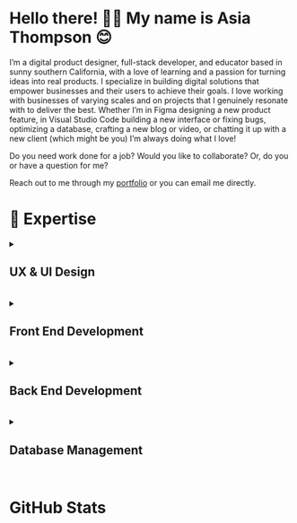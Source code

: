 <h1> Hello there! 👋🏼 My name is Asia Thompson 😊 </h1>

<p>
  I’m a digital product designer, full-stack developer, and educator based in sunny southern California, with a love of learning and a passion for turning ideas into real products.  I specialize in building digital solutions that empower businesses and their users to achieve their goals. I love working with businesses of varying scales and on projects that I genuinely resonate with to deliver the best. Whether I’m in Figma designing a new product feature, in Visual Studio Code building a new interface or fixing bugs, optimizing a database, crafting a new blog or video, or chatting it up with a new client (which might be you) I’m always doing what I love!

  Do you need work done for a job? Would you like to collaborate? Or, do you or have a question for me? 
  
  Reach out to me through my [portfolio](https://asiathompson.dev/) or you can email me directly. 
</p>


# 🧰 Expertise
<details>
  <summary><h2>UX & UI Design</h2></summary>
    <img align="left" alt="Figma" style="padding-right:16px;" src="https://img.shields.io/badge/Figma-1E1E1E?style=for-the-badge&logo=figma&logoColor=%23#F24E1E&labelColor=1E1E1E" />
    <img align="left" alt="Blender" style="padding-right:16px;" src="https://img.shields.io/badge/Blender-1E1E1E?style=for-the-badge&logo=blender&logoColor=%23E87D0D&labelColor=1E1E1E" />
    <img align="left" alt="Adobe Photoshop" style="padding-right:16px;" src="https://img.shields.io/badge/Adobe_Photoshop-1E1E1E?style=for-the-badge&logo=adobephotoshop&logoColor=%2331A8FF&labelColor=1E1E1E" />
    <img align="left" alt="Adobe Illustrator" style="padding-right:16px;" src="https://img.shields.io/badge/Adobe_Illustrator-1E1E1E?style=for-the-badge&logo=adobeillustrator&logoColor=%23FF9A00&labelColor=1E1E1E" />
    <img align="left" alt="Adobe After Effects" style="padding-right:16px;" src="https://img.shields.io/badge/Adobe_After_Effects-1E1E1E?style=for-the-badge&logo=adobeaftereffects&logoColor=%239999FF&labelColor=1E1E1E" />
</details>
<br />

<details>
  <summary><h2>Front End Development</h2></summary>
    <img align="left" alt="HTML5" style="padding-right:16px;" src="https://img.shields.io/badge/HTML5-1E1E1E?style=for-the-badge&logo=html5&logoColor=%23E34F26&labelColor=1E1E1E" />
    <img align="left" alt="CSS3" style="padding-right:16px;" src="https://img.shields.io/badge/CSS3-1E1E1E?style=for-the-badge&logo=css3&logoColor=%231572B6&labelColor=F9F8F8" />
    <img align="left" alt="Sass" style="padding-right:16px;" src="https://img.shields.io/badge/Sass-1E1E1E?style=for-the-badge&logo=sass&logoColor=%23CC6699&labelColor=1E1E1E" />
    <img align="left" alt="TailwindCSS" style="padding-right:16px;" src="https://img.shields.io/badge/TailwindCSS-1E1E1E?style=for-the-badge&logo=tailwindcss&logoColor=%2306B6D4&labelColor=1E1E1E" />
    <img align="left" alt="JavaScript" style="padding-right:16px;" src="https://img.shields.io/badge/JavaScript-1E1E1E?style=for-the-badge&logo=javascript&logoColor=%23F7DF1E&labelColor=1E1E1E" />
    <img align="left" alt="TypeScript" style="padding-right:16px;" src="https://img.shields.io/badge/TypeScript-1E1E1E?style=for-the-badge&logo=typescript&logoColor=%233178C6&labelColor=F9F8F8" />
    <img align="left" alt="React" style="padding-right:16px;" src="https://img.shields.io/badge/React_%26_React_Native-1E1E1E?style=for-the-badge&logo=react&logoColor=%2361DAFB&labelColor=1E1E1E" />
    <img align="left" alt="Angular" style="padding-right:16px;" src="https://img.shields.io/badge/Angular-1E1E1E?style=for-the-badge&logo=angular&logoColor=%230F0F11&labelColor=F9F8F8" />
    <img align="left" alt="WordPress" style="padding-right:16px;" src="https://img.shields.io/badge/WordPress-1E1E1E?style=for-the-badge&logo=wordpress&logoColor=%2321759B&labelColor=F9F8F8" />
    <img align="left" alt="Shopify" style="padding-right:16px;" src="https://img.shields.io/badge/Shopify-1E1E1E?style=for-the-badge&logo=shopify&logoColor=%237AB55C&labelColor=1E1E1E" />
</details>
<br />

<details>
  <summary><h2>Back End Development</h2></summary>
    <img align="left" alt="HTML5" style="padding-right:16px;" src="https://img.shields.io/badge/HTML5-1E1E1E?style=for-the-badge&logo=html5&logoColor=%23E34F26&labelColor=1E1E1E" />
    <img align="left" alt="CSS3" style="padding-right:16px;" src="https://img.shields.io/badge/CSS3-1E1E1E?style=for-the-badge&logo=css3&logoColor=%231572B6&labelColor=F9F8F8" />
    <img align="left" alt="Sass" style="padding-right:16px;" src="https://img.shields.io/badge/Sass-1E1E1E?style=for-the-badge&logo=sass&logoColor=%23CC6699&labelColor=1E1E1E" />
    <img align="left" alt="TailwindCSS" style="padding-right:16px;" src="https://img.shields.io/badge/TailwindCSS-1E1E1E?style=for-the-badge&logo=tailwindcss&logoColor=%2306B6D4&labelColor=1E1E1E" />
    <img align="left" alt="JavaScript" style="padding-right:16px;" src="https://img.shields.io/badge/JavaScript-1E1E1E?style=for-the-badge&logo=javascript&logoColor=%23F7DF1E&labelColor=1E1E1E" />
    <img align="left" alt="TypeScript" style="padding-right:16px;" src="https://img.shields.io/badge/TypeScript-1E1E1E?style=for-the-badge&logo=typescript&logoColor=%233178C6&labelColor=F9F8F8" />
    <img align="left" alt="React" style="padding-right:16px;" src="https://img.shields.io/badge/React_%26_React_Native-1E1E1E?style=for-the-badge&logo=react&logoColor=%2361DAFB&labelColor=1E1E1E" />
    <img align="left" alt="Angular" style="padding-right:16px;" src="https://img.shields.io/badge/Angular-1E1E1E?style=for-the-badge&logo=angular&logoColor=%230F0F11&labelColor=F9F8F8" />
    <img align="left" alt="WordPress" style="padding-right:16px;" src="https://img.shields.io/badge/WordPress-1E1E1E?style=for-the-badge&logo=wordpress&logoColor=%2321759B&labelColor=F9F8F8" />
    <img align="left" alt="Shopify" style="padding-right:16px;" src="https://img.shields.io/badge/Shopify-1E1E1E?style=for-the-badge&logo=shopify&logoColor=%237AB55C&labelColor=1E1E1E" />
</details>
<br />

<details>
  <summary><h2>Database Management</h2></summary>
    <img align="left" alt="HTML5" style="padding-right:16px;" src="https://img.shields.io/badge/HTML5-1E1E1E?style=for-the-badge&logo=html5&logoColor=%23E34F26&labelColor=1E1E1E" />
    <img align="left" alt="CSS3" style="padding-right:16px;" src="https://img.shields.io/badge/CSS3-1E1E1E?style=for-the-badge&logo=css3&logoColor=%231572B6&labelColor=F9F8F8" />
    <img align="left" alt="Sass" style="padding-right:16px;" src="https://img.shields.io/badge/Sass-1E1E1E?style=for-the-badge&logo=sass&logoColor=%23CC6699&labelColor=1E1E1E" />
    <img align="left" alt="TailwindCSS" style="padding-right:16px;" src="https://img.shields.io/badge/TailwindCSS-1E1E1E?style=for-the-badge&logo=tailwindcss&logoColor=%2306B6D4&labelColor=1E1E1E" />
    <img align="left" alt="JavaScript" style="padding-right:16px;" src="https://img.shields.io/badge/JavaScript-1E1E1E?style=for-the-badge&logo=javascript&logoColor=%23F7DF1E&labelColor=1E1E1E" />
    <img align="left" alt="TypeScript" style="padding-right:16px;" src="https://img.shields.io/badge/TypeScript-1E1E1E?style=for-the-badge&logo=typescript&logoColor=%233178C6&labelColor=F9F8F8" />
    <img align="left" alt="React" style="padding-right:16px;" src="https://img.shields.io/badge/React_%26_React_Native-1E1E1E?style=for-the-badge&logo=react&logoColor=%2361DAFB&labelColor=1E1E1E" />
    <img align="left" alt="Angular" style="padding-right:16px;" src="https://img.shields.io/badge/Angular-1E1E1E?style=for-the-badge&logo=angular&logoColor=%230F0F11&labelColor=F9F8F8" />
    <img align="left" alt="WordPress" style="padding-right:16px;" src="https://img.shields.io/badge/WordPress-1E1E1E?style=for-the-badge&logo=wordpress&logoColor=%2321759B&labelColor=F9F8F8" />
    <img align="left" alt="Shopify" style="padding-right:16px;" src="https://img.shields.io/badge/Shopify-1E1E1E?style=for-the-badge&logo=shopify&logoColor=%237AB55C&labelColor=1E1E1E" />
</details>
<br />

# GitHub Stats
